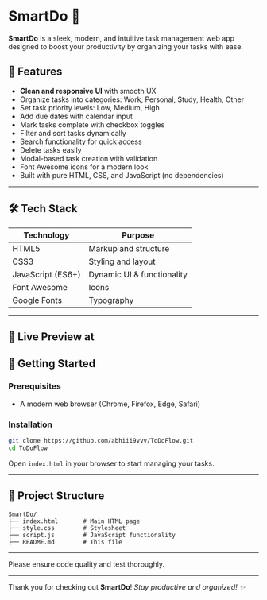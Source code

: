# SmartDo 🚀

**SmartDo** is a sleek, modern, and intuitive task management web app designed to boost your productivity by organizing your tasks with ease.

## 🌟 Features

- **Clean and responsive UI** with smooth UX
- Organize tasks into categories: Work, Personal, Study, Health, Other
- Set task priority levels: Low, Medium, High
- Add due dates with calendar input
- Mark tasks complete with checkbox toggles
- Filter and sort tasks dynamically
- Search functionality for quick access
- Delete tasks easily
- Modal-based task creation with validation
- Font Awesome icons for a modern look
- Built with pure HTML, CSS, and JavaScript (no dependencies)

---

## 🛠️ Tech Stack

| Technology      | Purpose                       |
| --------------- | -----------------------------|
| HTML5           | Markup and structure          |
| CSS3            | Styling and layout            |
| JavaScript (ES6+)| Dynamic UI & functionality    |
| Font Awesome    | Icons                        |
| Google Fonts    | Typography                   |

---

## 📸 Live Preview at



## 🚀 Getting Started

### Prerequisites

- A modern web browser (Chrome, Firefox, Edge, Safari)

### Installation

```bash
git clone https://github.com/abhiii9vvv/ToDoFlow.git
cd ToDoFlow
````

Open `index.html` in your browser to start managing your tasks.

---

## 📁 Project Structure

```
SmartDo/
├── index.html       # Main HTML page
├── style.css        # Stylesheet
├── script.js        # JavaScript functionality
├── README.md        # This file
```

---


Please ensure code quality and test thoroughly.

---



Thank you for checking out **SmartDo**!
*Stay productive and organized! ✨*
